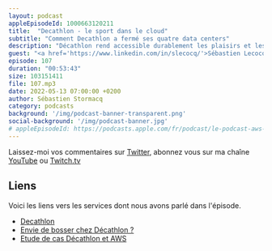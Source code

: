 ```yaml
---
layout: podcast
appleEpisodeId: 1000663120211
title:  "Decathlon - le sport dans le cloud"
subtitle: "Comment Decathlon a fermé ses quatre data centers"
description: "Décathlon rend accessible durablement les plaisirs et les bienfaits du sport au plus grand nombre. Nous parlons de la stratégie cloud de Déctahlon : pourquoi ils ont fait le choix, il y a plusieurs années, de migrer vers le cloud et comment ils ont mis un place un programme de migration totale en 4 ans. Le résultat : la migration Cloud de l'infrastructure, des applications et services ainsi que la fermeture de 4 data centres dans le monde. Nous parlons des bénéfices, de FinOps et de l'impact carbon de ces choix."
guest: "<a href='https://www.linkedin.com/in/slecocq/'>Sébastien Lecocq</a>, Senior Engineering Manager Infrastructures IT/Cloud/Datacenter/CyberSecurity, Décathlon."
episode: 107
duration: "00:53:43"
size: 103151411 
file: 107.mp3
date: 2022-05-13 07:00:00 +0200   
author: Sébastien Stormacq
category: podcasts
background: '/img/podcast-banner-transparent.png'
social-background: '/img/podcast-banner.jpg'
# appleEpisodeId: https://podcasts.apple.com/fr/podcast/le-podcast-aws-en-français/id1452118442
---
```


Laissez-moi vos commentaires sur [Twitter](https://twitter.com/sebsto), abonnez vous sur ma chaîne [YouTube](https://www.youtube.com/sebsto) ou [Twitch.tv](https://www.twitch.tv/sebAWS)

## Liens

Voici les liens vers les services dont nous avons parlé dans l'épisode.

- [Decathlon](https://decathlon.fr)
- [Envie de bosser chez Décathlon ?](https://recrutement.decathlon.fr/metier/informatique/)
- [Etude de cas Décathlon et AWS](https://aws.amazon.com/fr/solutions/case-studies/decathlon/)
